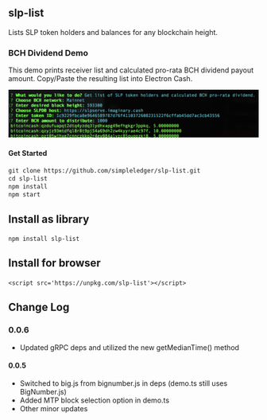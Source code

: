 ## slp-list

Lists SLP token holders and balances for any blockchain height.

### BCH Dividend Demo

This demo prints receiver list and calculated pro-rata BCH dividend payout amount. Copy/Paste the resulting list into Electron Cash.

![demo image](./demo.png)


#### Get Started
```
git clone https://github.com/simpleledger/slp-list.git
cd slp-list
npm install
npm start
```

## Install as library

`npm install slp-list`

## Install for browser

```<script src='https://unpkg.com/slp-list'></script>```

## Change Log

### 0.0.6
- Updated gRPC deps and utilized the new getMedianTime() method

#### 0.0.5
- Switched to big.js from bignumber.js in deps (demo.ts still uses BigNumber.js)
- Added MTP block selection option in demo.ts
- Other minor updates
